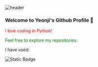 ![header](https://capsule-render.vercel.app/api?type=waving&color=timeGradient&height=300&section=header&text=Hello,%20World!&fontSize=85&&animation=fadeIn)

### Welcome to Yeonji's Github Profile :star2:


<span style="color: red;">I love coding in Python!</span>

<font color="green">Feel free to explore my repositories.</font>

I have used:

![Static Badge](https://img.shields.io/badge/-Python-blue?style=plastic&logo=Python&logoColor=ffffff&labelColor=blue)




